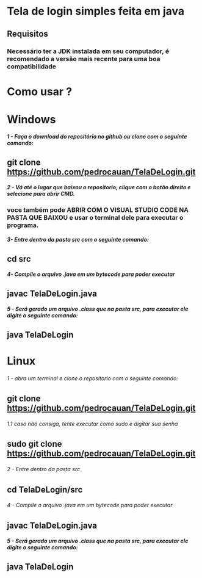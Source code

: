 # Tela de login simples feita em java

## Requisitos
### Necessário ter a JDK instalada em seu computador, é recomendado a versão mais recente para uma boa compatibilidade

# Como usar ?

# Windows
##### 1 - Faça o download do repositório no github ou clone com o seguinte comando: 
## git clone https://github.com/pedrocauan/TelaDeLogin.git

##### 2 - Vá até o lugar que baixou o repositorio, clique com o botão direito e selecione para abrir CMD.
###     voce também pode ABRIR COM O VISUAL STUDIO CODE NA PASTA QUE BAIXOU e usar o terminal dele para executar o programa.

##### 3-  Entre dentro da pasta src com o seguinte comando:
##    cd src

##### 4-  Compile o arquivo .java em um bytecode para poder executar
##    javac TelaDeLogin.java

##### 5 - Será gerado um arquivo .class que na pasta src, para executar ele digite o seguinte comando:
##    java TelaDeLogin

# Linux
###### 1 - abra um terminal e clone o repositorio com o seguinte comando: 
##    git clone https://github.com/pedrocauan/TelaDeLogin.git
######     1.1 caso não consiga, tente executar como sudo e digitar sua senha
##    sudo git clone https://github.com/pedrocauan/TelaDeLogin.git

###### 2 - Entre dentro da pasta src
##    cd TelaDeLogin/src

###### 4 -  Compile o arquivo .java em um bytecode para poder executar
##    javac TelaDeLogin.java

##### 5 -  Será gerado um arquivo .class que na pasta src, para executar ele digite o seguinte comando:
##    java TelaDeLogin
